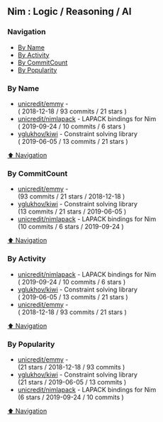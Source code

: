 ## Nim : Logic / Reasoning / AI


### Navigation

- [By Name](#by-name)
- [By Activity](#by-activity)
- [By CommitCount](#by-commitcount)
- [By Popularity](#by-popularity)

### By Name
<!-- PROJECTS_LIST -->
- [unicredit/emmy](https://github.com/unicredit/emmy) -  <br/> ( 2018-12-18 / 93 commits / 21 stars )
- [unicredit/nimlapack](https://github.com/unicredit/nimlapack) - LAPACK bindings for Nim <br/> ( 2019-09-24 / 10 commits / 6 stars )
- [yglukhov/kiwi](https://github.com/yglukhov/kiwi) - Constraint solving library <br/> ( 2019-06-05 / 13 commits / 21 stars )
<!-- /PROJECTS_LIST -->

[⬆ Navigation](#navigation)

### By CommitCount
<!-- COMMITCOUNT_LIST -->
- [unicredit/emmy](https://github.com/unicredit/emmy) -  <br/> (93 commits / 21 stars / 2018-12-18 )
- [yglukhov/kiwi](https://github.com/yglukhov/kiwi) - Constraint solving library <br/> (13 commits / 21 stars / 2019-06-05 )
- [unicredit/nimlapack](https://github.com/unicredit/nimlapack) - LAPACK bindings for Nim <br/> (10 commits / 6 stars / 2019-09-24 )
<!-- /COMMITCOUNT_LIST -->
[⬆ Navigation](#navigation)

### By Activity
<!-- ACTIVITY_LIST -->
- [unicredit/nimlapack](https://github.com/unicredit/nimlapack) - LAPACK bindings for Nim <br/> ( 2019-09-24 / 10 commits / 6 stars )
- [yglukhov/kiwi](https://github.com/yglukhov/kiwi) - Constraint solving library <br/> ( 2019-06-05 / 13 commits / 21 stars )
- [unicredit/emmy](https://github.com/unicredit/emmy) -  <br/> ( 2018-12-18 / 93 commits / 21 stars )
<!-- /ACTIVITY_LIST -->

[⬆ Navigation](#navigation)

### By Popularity
<!-- POPULARITY_LIST -->
- [unicredit/emmy](https://github.com/unicredit/emmy) -  <br/> (21 stars / 2018-12-18 / 93 commits )
- [yglukhov/kiwi](https://github.com/yglukhov/kiwi) - Constraint solving library <br/> (21 stars / 2019-06-05 / 13 commits )
- [unicredit/nimlapack](https://github.com/unicredit/nimlapack) - LAPACK bindings for Nim <br/> (6 stars / 2019-09-24 / 10 commits )
<!-- /POPULARITY_LIST -->

[⬆ Navigation](#navigation)
